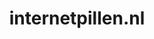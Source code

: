 ---
layout: post
title: "internetpillen.nl"
internal_url: "/dutchgov/internetpillen.nl.html"
subdomains_count: 3
all_subdomains_count: 10
urls_count: 3
ssl_rank: 0
http_rank: 75
url_link: /data/internetpillen.nl/urls.txt
all_subdomains_link: /data/internetpillen.nl/all_subdomains.txt
subdomains_link: /data/internetpillen.nl/subdomains.txt
categories: dutchgov
---